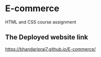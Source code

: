 # E-commerce
HTML and CSS course assignment
## The Deployed website link
https://bhandaripraj7.github.io/E-commerce/

